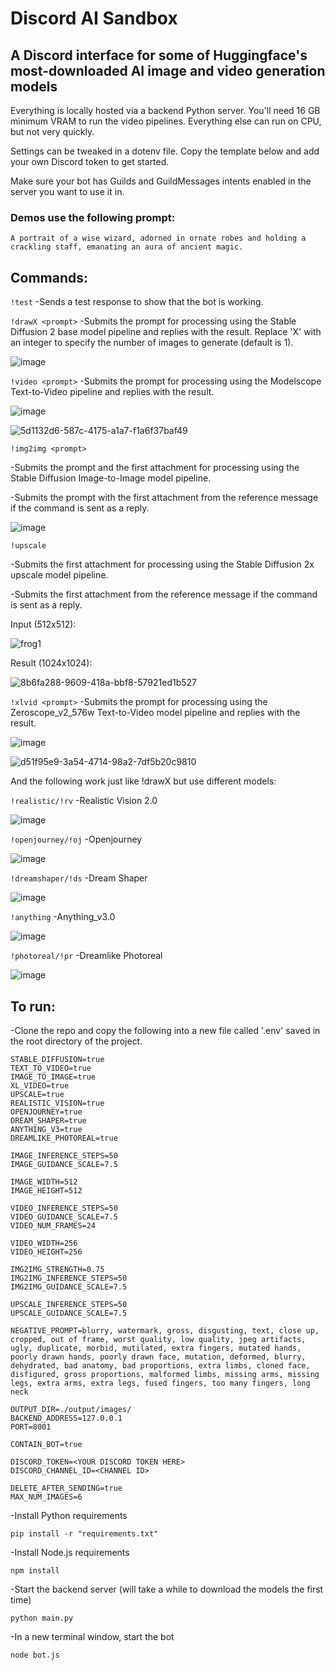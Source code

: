 # Discord AI Sandbox

## A Discord interface for some of Huggingface's most-downloaded AI image and video generation models

Everything is locally hosted via a backend Python server. You'll need 16 GB minimum VRAM to run the video pipelines. Everything else can run on CPU, but not very quickly.

Settings can be tweaked in a dotenv file. Copy the template below and add your own Discord token to get started.

Make sure your bot has Guilds and GuildMessages intents enabled in the server you want to use it in.

### Demos use the following prompt:
`A portrait of a wise wizard, adorned in ornate robes and holding a crackling staff, emanating an aura of ancient magic.`

## Commands:

`!test`
-Sends a test response to show that the bot is working.

`!drawX <prompt>`
-Submits the prompt for processing using the Stable Diffusion 2 base model pipeline and replies with the result. Replace 'X' with an integer to specify the number of images to generate (default is 1).

![image](https://github.com/jocoly/DiscordAISandbox/assets/62028785/37319429-97ee-4cc4-aa6c-df4e826972f5)

`!video <prompt>`
-Submits the prompt for processing using the Modelscope Text-to-Video pipeline and replies with the result.

![image](https://github.com/jocoly/DiscordAISandbox/assets/62028785/2b909e1c-f68b-4041-9e6a-5d33420d9fdf)

![5d1132d6-587c-4175-a1a7-f1a6f37baf49](https://github.com/jocoly/DiscordAISandbox/assets/62028785/c51bf22f-0709-41fb-960a-a4f61807189f)

`!img2img <prompt>`

-Submits the prompt and the first attachment for processing using the Stable Diffusion Image-to-Image model pipeline.

-Submits the prompt with the first attachment from the reference message if the command is sent as a reply.

![image](https://github.com/jocoly/DiscordAISandbox/assets/62028785/fad818fb-2fd7-49b5-943b-66400df780d9)

`!upscale`

-Submits the first attachment for processing using the Stable Diffusion 2x upscale model pipeline.

-Submits the first attachment from the reference message if the command is sent as a reply.

Input (512x512):

![frog1](https://github.com/jocoly/DiscordAISandbox/assets/62028785/8aad69bb-73d5-4ff6-a45c-8d9b6ffa1918)

Result (1024x1024):

![8b6fa288-9609-418a-bbf8-57921ed1b527](https://github.com/jocoly/DiscordAISandbox/assets/62028785/0d3d61b4-b84c-45b0-8cde-17980be11b3a)


`!xlvid <prompt>`
-Submits the prompt for processing using the Zeroscope_v2_576w Text-to-Video model pipeline and replies with the result.

![image](https://github.com/jocoly/DiscordAISandbox/assets/62028785/ca71f9ef-6b94-49bc-a5d5-e787bb49d06a)

![d51f95e9-3a54-4714-98a2-7df5b20c9810](https://github.com/jocoly/DiscordAISandbox/assets/62028785/764ed152-c85d-4014-be21-7b4baa9cbcc0)

And the following work just like !drawX but use different models:

`!realistic/!rv`
-Realistic Vision 2.0

![image](https://github.com/jocoly/DiscordAISandbox/assets/62028785/c8df23cc-8c39-415a-b92a-859a74ebefcf)

    
`!openjourney/!oj`
-Openjourney

![image](https://github.com/jocoly/DiscordAISandbox/assets/62028785/dd8660bb-f699-40eb-9a3c-e2c377098908)

    
`!dreamshaper/!ds`
-Dream Shaper

![image](https://github.com/jocoly/DiscordAISandbox/assets/62028785/cec6262a-1945-4b4e-b272-b5e2f67a6061)

    
`!anything`
-Anything_v3.0

![image](https://github.com/jocoly/DiscordAISandbox/assets/62028785/c1bc414a-b555-47a2-a7a5-c2b152734a56)

    
`!photoreal/!pr`
-Dreamlike Photoreal

![image](https://github.com/jocoly/DiscordAISandbox/assets/62028785/02142ff9-d150-4999-bf64-ebe38114de10)


## To run:

-Clone the repo and copy the following into a new file called '.env' saved in the root directory of the project.

    STABLE_DIFFUSION=true
    TEXT_TO_VIDEO=true
    IMAGE_TO_IMAGE=true
    XL_VIDEO=true
    UPSCALE=true
    REALISTIC_VISION=true
    OPENJOURNEY=true
    DREAM_SHAPER=true
    ANYTHING_V3=true
    DREAMLIKE_PHOTOREAL=true
    
    IMAGE_INFERENCE_STEPS=50
    IMAGE_GUIDANCE_SCALE=7.5
    
    IMAGE_WIDTH=512
    IMAGE_HEIGHT=512
    
    VIDEO_INFERENCE_STEPS=50
    VIDEO_GUIDANCE_SCALE=7.5
    VIDEO_NUM_FRAMES=24
    
    VIDEO_WIDTH=256
    VIDEO_HEIGHT=256
    
    IMG2IMG_STRENGTH=0.75
    IMG2IMG_INFERENCE_STEPS=50
    IMG2IMG_GUIDANCE_SCALE=7.5
    
    UPSCALE_INFERENCE_STEPS=50
    UPSCALE_GUIDANCE_SCALE=7.5
    
    NEGATIVE_PROMPT=blurry, watermark, gross, disgusting, text, close up, cropped, out of frame, worst quality, low quality, jpeg artifacts, ugly, duplicate, morbid, mutilated, extra fingers, mutated hands, poorly drawn hands, poorly drawn face, mutation, deformed, blurry, dehydrated, bad anatomy, bad proportions, extra limbs, cloned face, disfigured, gross proportions, malformed limbs, missing arms, missing legs, extra arms, extra legs, fused fingers, too many fingers, long neck
    
    OUTPUT_DIR=./output/images/
    BACKEND_ADDRESS=127.0.0.1
    PORT=8001
    
    CONTAIN_BOT=true
    
    DISCORD_TOKEN=<YOUR DISCORD TOKEN HERE>
    DISCORD_CHANNEL_ID=<CHANNEL ID>
    
    DELETE_AFTER_SENDING=true
    MAX_NUM_IMAGES=6

-Install Python requirements
    
    pip install -r "requirements.txt"

-Install Node.js requirements

    npm install

-Start the backend server (will take a while to download the models the first time)
    
    python main.py

-In a new terminal window, start the bot

    node bot.js
